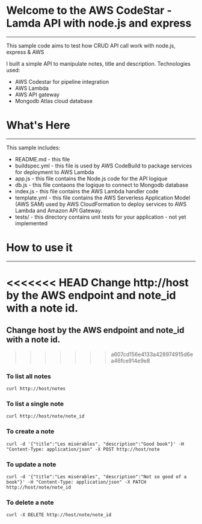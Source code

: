 # Welcome to the AWS CodeStar - Lamda API with node.js and express
------------
This sample code aims to test how CRUD API call work with node.js, express & AWS

I built a simple API to manipulate notes, title and description.
Technologies used:
  * AWS Codestar for pipeline integration
  * AWS Lambda
  * AWS API gateway
  * Mongodb Atlas cloud database  

# What's Here
-----------

This sample includes:

* README.md - this file
* buildspec.yml - this file is used by AWS CodeBuild to package services for deployment to AWS Lambda
* app.js - this file contains the Node.js code for the API logique
* db.js - this file contaons the logique to connect to Mongodb database
* index.js - this file contains the AWS Lambda handler code
* template.yml - this file contains the AWS Serverless Application Model (AWS SAM) used
  by AWS CloudFormation to deploy services to AWS Lambda and Amazon API Gateway.
* tests/ - this directory contains unit tests for your application - not yet implemented

# How to use it
------------------
<<<<<<< HEAD
Change **http://host** by the AWS endpoint and **note_id** with a note id.
=======
## Change **host** by the AWS endpoint and **note_id** with a note id.
>>>>>>> a607cd156e4133a428974915d6ea46fce914e9e8
### To list all notes
```
curl http://host/notes
```

### To list a single note
```
curl http://host/note/note_id
```

### To create a note
```
curl -d '{"title":"Les misérables", "description":"Good book"}' -H "Content-Type: application/json" -X POST http://host/note
```

### To update a note
```
curl -d '{"title":"Les misérables", "description":"Not so good of a book"}' -H "Content-Type: application/json" -X PATCH http://host/note/note_id
```

### To delete a note
```
curl -X DELETE http://host/note/note_id
```
